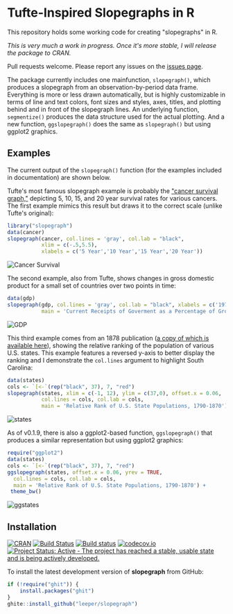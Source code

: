 # Tufte-Inspired Slopegraphs in R

This repository holds some working code for creating "slopegraphs" in R.

*This is very much a work in progress. Once it's more stable, I will release the package to CRAN.*

Pull requests welcome. Please report any issues on the [issues page](https://github.com/leeper/slopegraph/issues).

The package currently includes one mainfunction, `slopegraph()`, which produces a slopegraph from an observation-by-period data frame. Everything is more or less drawn automatically, but is highly customizable in terms of line and text colors, font sizes and styles, axes, titles, and plotting behind and in front of the slopegraph lines. An underlying function, `segmentize()` produces the data structure used for the actual plotting. And a new function, `ggslopegraph()` does the same as `slopegraph()` but using ggplot2 graphics.

## Examples

The current output of the `slopegraph()` function (for the examples included in documentation) are shown below. 

Tufte's most famous slopegraph example is probably the ["cancer survival graph,"](http://www.edwardtufte.com/bboard/q-and-a-fetch-msg?msg_id=0003nk) depicting 5, 10, 15, and 20 year survival rates for various cancers. The first example mimics this result but draws it to the correct scale (unlike Tufte's original):


```r
library("slopegraph")
data(cancer)
slopegraph(cancer, col.lines = 'gray', col.lab = "black", 
           xlim = c(-.5,5.5), 
           xlabels = c('5 Year','10 Year','15 Year','20 Year'))
```

![Cancer Survival](https://rawgithub.com/leeper/slopegraph/master/inst/examples/cancer-survival-1.svg)


The second example, also from Tufte, shows changes in gross domestic product for a small set of countries over two points in time:


```r
data(gdp)
slopegraph(gdp, col.lines = 'gray', col.lab = "black", xlabels = c('1970','1979'),  
           main = 'Current Receipts of Goverment as a Percentage of Gross Domestic Product')
```

![GDP](https://rawgithub.com/leeper/slopegraph/master/inst/examples/gdp-1.svg)

This third example comes from an 1878 publication ([a copy of which is available here](http://www.davidrumsey.com/luna/servlet/detail/RUMSEY~8~1~207741~3003452:Chart-Exhibiting-the-Relative-Rank-)), showing the relative ranking of the population of various U.S. states. This example features a reversed y-axis to better display the ranking and I demonstrate the `col.lines` argument to highlight South Carolina:


```r
data(states)
cols <- `[<-`(rep("black", 37), 7, "red")
slopegraph(states, xlim = c(-1, 12), ylim = c(37,0), offset.x = 0.06,
           col.lines = cols, col.lab = cols, 
           main = 'Relative Rank of U.S. State Populations, 1790-1870')
```

![states](https://rawgithub.com/leeper/slopegraph/master/inst/examples/states-1.svg)

As of v0.1.9, there is also a ggplot2-based function, `ggslopegraph()` that produces a similar representation but using ggplot2 graphics:


```r
require("ggplot2")
data(states)
cols <- `[<-`(rep("black", 37), 7, "red")
ggslopegraph(states, offset.x = 0.06, yrev = TRUE,
  col.lines = cols, col.lab = cols, 
  main = 'Relative Rank of U.S. State Populations, 1790-1870') +
 theme_bw()    
```

![ggstates](https://rawgithub.com/leeper/slopegraph/master/inst/examples/ggstates-1.svg)



## Installation

[![CRAN](http://www.r-pkg.org/badges/version/slopegraph)](http://cran.r-project.org/package=slopegraph)
[![Build Status](https://travis-ci.org/leeper/slopegraph.svg?branch=master)](https://travis-ci.org/leeper/slopegraph)
[![Build status](https://ci.appveyor.com/api/projects/status/t6nxndmvvcw3gw7f/branch/master?svg=true)](https://ci.appveyor.com/project/leeper/slopegraph/branch/master)
[![codecov.io](http://codecov.io/github/leeper/slopegraph/coverage.svg?branch=master)](http://codecov.io/github/leeper/slopegraph?branch=master)
[![Project Status: Active - The project has reached a stable, usable state and is being actively developed.](http://www.repostatus.org/badges/latest/active.svg)](http://www.repostatus.org/#active)

To install the latest development version of **slopegraph** from GitHub:

```R
if (!require("ghit")) {
    install.packages("ghit")
}
ghite::install_github("leeper/slopegraph")
```

